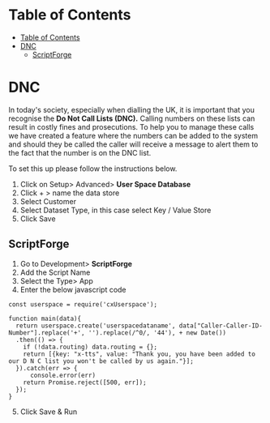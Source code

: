 # Table of Contents

- [Table of Contents](#table-of-contents)
- [DNC](#dnc)
  - [ScriptForge](#scriptforge) 

# DNC

In today's society, especially when dialling the UK, it is important that you recognise the **Do Not Call Lists (DNC).** Calling numbers on these lists can result in costly fines and prosecutions. To help you to manage these calls we have created a feature where the numbers can be added to the system and should they be called the caller will receive a message to alert them to the fact that the number is on the DNC list. 
 
To set this up please follow the instructions below.

1. Click on Setup> Advanced> **User Space Database**
2. Click + > name the data store
3. Select Customer
4. Select Dataset Type, in this case select Key / Value Store
5. Click Save

## ScriptForge

1) Go to Development> **ScriptForge**
2) Add the Script Name
3) Select the Type> App
4) Enter the below javascript code

```
const userspace = require('cxUserspace');

function main(data){
  return userspace.create('userspacedataname', data["Caller-Caller-ID-Number"].replace('+', '').replace(/^0/, '44'), + new Date())
  .then(() => {
	if (!data.routing) data.routing = {};
  	return [{key: "x-tts", value: "Thank you, you have been added to our D N C list you won't be called by us again."}];
  }).catch(err => {
	  console.error(err)
	return Promise.reject([500, err]);
  });
}
```

5. Click Save & Run




